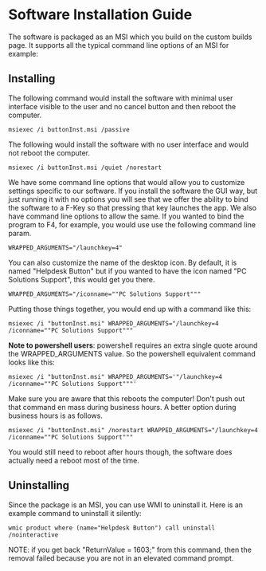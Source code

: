 # Software Installation Guide

The software is packaged as an MSI which you build on the custom builds page. It supports all the typical command line options of an MSI for example:

## Installing

The following command would install the software with minimal user interface visible to the user and no cancel button and then reboot the computer. 

```
msiexec /i buttonInst.msi /passive
```



The following would install the software with no user interface and would not reboot the computer.

```
msiexec /i buttonInst.msi /quiet /norestart
```



We have some command line options that would allow you to customize settings specific to our software. If you install the software the GUI way, but just running it with no options you will see that we offer the ability to bind the software to a F-Key so that pressing that key launches the app. We also have command line options to allow the same. If you wanted to bind the program to F4, for example, you would use use the following command line param.

```
WRAPPED_ARGUMENTS="/launchkey=4"
```



You can also customize the name of the desktop icon. By default, it is named "Helpdesk Button" but if you wanted to have the icon named "PC Solutions Support", this would get you there.

```
WRAPPED_ARGUMENTS="/iconname=""PC Solutions Support"""
```



Putting those things together, you would end up with a command like this:

```
msiexec /i "buttonInst.msi" WRAPPED_ARGUMENTS="/launchkey=4 /iconname=""PC Solutions Support"""
```

**Note to powershell users**: powershell requires an extra single quote around the WRAPPED_ARGUMENTS value. So the powershell equivalent command looks like this:

```
msiexec /i "buttonInst.msi" WRAPPED_ARGUMENTS='"/launchkey=4 /iconname=""PC Solutions Support"""'
```

Make sure you are aware that this reboots the computer! Don't push out that command en mass during business hours. A better option during business hours is as follows.

```
msiexec /i "buttonInst.msi" /norestart WRAPPED_ARGUMENTS="/launchkey=4 /iconname=""PC Solutions Support"""
```



You would still need to reboot after hours though, the software does actually need a reboot most of the time.

## Uninstalling

Since the package is an MSI, you can use WMI to uninstall it. Here is an example command to uninstall it silently: 

`wmic product where (name="Helpdesk Button") call uninstall /nointeractive`

NOTE: if you get back "ReturnValue = 1603;" from this command, then the removal failed because you are not in an elevated command prompt.